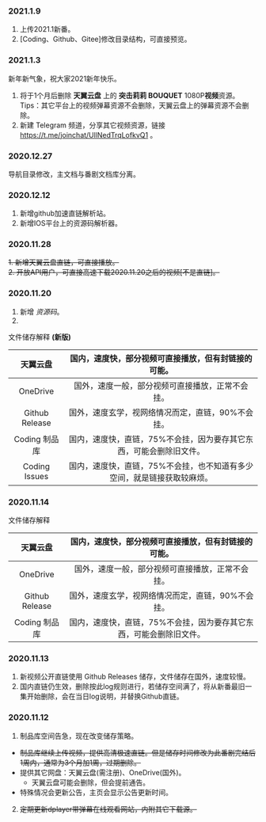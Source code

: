 ### 2021.1.9
1. 上传2021.1新番。
2. [Coding、Github、Gitee]修改目录结构，可直接预览。

### 2021.1.3
新年新气象，祝大家2021新年快乐。
1. 将于1个月后删除 **天翼云盘** 上的 **突击莉莉 BOUQUET** 1080P**视频**资源。  
Tips：其它平台上的视频弹幕资源不会删除，天翼云盘上的弹幕资源不会删除。
2. 新建 Telegram 频道，分享其它视频资源，链接 https://t.me/joinchat/UllNedTrqLofkvQ1 。

### 2020.12.27
导航目录修改，主文档与番剧文档库分离。

### 2020.12.12
1. 新增github加速直链解析站。
2. 新增IOS平台上的资源码解析器。

### 2020.11.28
~~1. 新增天翼云盘直链，可直接播放。~~  
~~2. 开放API用户，可直接高速下载2020.11.20之后的视频[不是直链]。~~

### 2020.11.20
1. 新增 *资源码*。
2. 
文件储存解释 **(新版)**

天翼云盘 | 国内，速度快，部分视频可直接播放，但有封链接的可能。 
:-----------: | :-----------: 
 OneDrive | 国外，速度一般，部分视频可直接播放，正常不会挂。
 Github Release | 国外，速度玄学，视网络情况而定，直链，90%不会挂。
 Coding 制品库 | 国内，速度快，直链，75%不会挂，因为要存其它东西，可能会删除旧文件。
 Coding Issues | 国内，速度快，直链，75%不会挂，也不知道有多少空间，就是链接获取较麻烦。
### 2020.11.14
文件储存解释

天翼云盘 | 国内，速度快，部分视频可直接播放，但有封链接的可能。 
:-----------: | :-----------: 
 OneDrive | 国外，速度一般，部分视频可直接播放，正常不会挂。
 Github Release | 国外，速度玄学，视网络情况而定，直链，90%不会挂。
 Coding 制品库 | 国内，速度快，直链，75%不会挂，因为要存其它东西，可能会删除旧文件。

### 2020.11.13
1. 新视频公开直链使用 Github Releases 储存，文件储存在国外，速度较慢。
2. 国内直链仍生效，删除按此log规则进行，若储存空间满了，将从新番最旧一集开始删除，会在当日log说明，并替换Github直链。

### 2020.11.12
1. 制品库空间告急，现在改变储存策略。  
- ~~制品库继续上传视频，提供高清极速直链。但是储存时间修改为此番剧完结后1周内，通常为3个月加1周，过期删除。~~  
- 提供其它网盘：天翼云盘(需注册)、OneDrive(国外)。  
  -  天翼云盘可能会删除，但会提前通告。  
- 特殊情况会更新公告，主页会显示公告更新时间。  
2. ~~定期更新dplayer带弹幕在线观看网站，内附其它下载源。~~